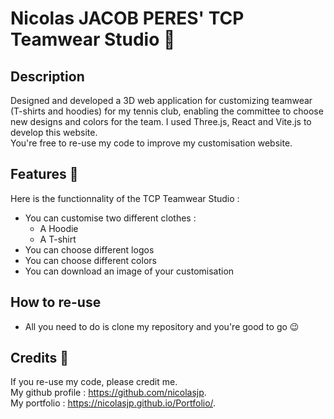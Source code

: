 # Nicolas JACOB PERES' TCP Teamwear Studio 👕

## Description
Designed and developed a 3D web application for customizing teamwear (T-shirts and hoodies) for my tennis club, enabling the committee to choose new designs and colors for the team.
I used Three.js, React and Vite.js to develop this website.\
You're free to re-use my code to improve my customisation website.

## Features 👀
Here is the functionnality of the TCP Teamwear Studio :
- You can customise two different clothes :
    - A Hoodie
    - A T-shirt
- You can choose different logos
- You can choose different colors
- You can download an image of your customisation

## How to re-use
- All you need to do is clone my repository and you're good to go 😉

## Credits 🤝
If you re-use my code, please credit me.\
My github profile : https://github.com/nicolasjp. \
My portfolio : https://nicolasjp.github.io/Portfolio/.
